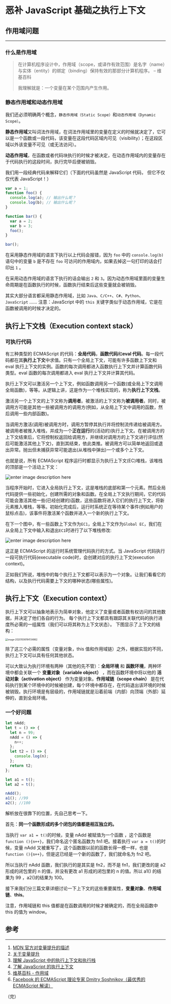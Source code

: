 # 恶补 JavaScript 基础之执行上下文

## 作用域问题

---

### 什么是作用域

> 在计算机程序设计中，作用域（scope，或译作有效范围）是名字（name）与实体（entity）的绑定（binding）保持有效的那部分计算机程序。 – 维基百科
>
> 我理解就是：一个变量在某个范围内产生作用。

### 静态作用域和动态作用域

我们还必须明确两个概念，`静态作用域（Static Scope）`和`动态作用域（Dynamic Scope）`。

**静态作用域**又叫词法作用域，在词法作用域里的变量在定义的时候就决定了，它可以是一个函数或一段代码，该变量在这段代码区域内可见（visibility）；在这段区域以外该变量不可见（或无法访问）。

**动态作用域**，在函数或者代码块执行的时候才被决定，在动态作用域内的变量存在于代码执行的这段时间，执行完毕后便被销毁。

我们用一段经典代码来解释它们（下面的代码虽然是 JavaScript 代码， 但它不仅仅代表 JavaScript！）

```javascript
var a = 1;
function foo() {
  console.log(a); // 输出什么呢？
  console.log(b); // 输出什么呢？
}

function bar() {
  var a = 2;
  var b = 3;
  foo();
}

bar();
```

在采用静态作用域的语言下执行以上代码会报错，因为 `foo` 中的 `console.log(b)` 语句中的变量 `b` 是不存在 `foo` 可访问的作用域内，如果去掉这一句打印的话会打印出 `1` 。

在采用动态作用域的语言下执行的话会输出 `2` 和 `3`。因为动态作用域里面的变量生命周期是在函数执行的时候，函数执行结束后这些变量就会被销毁。

其实大部分语言都采用静态作用域，比如 `Java`、`C/C++`、`C#`、`Python`、`JavaScript` …… 注意：JavaScript 中的 `this` 关键字类似于动态作用域，它是在函数被调用的时候才决定的。

## 执行上下文栈（Execution context stack）

### 可执行代码

有三种类型的 ECMAScript 的代码：**全局代码**，**函数代码**和**eval 代码**。每一段代码都在其**执行上下文**中求值。只有一个全局上下文，可能有许多函数上下文和 eval 执行上下文的实例。函数的每次调用都进入函数执行上下文并计算函数代码类型。eval 函数的每次调用都进入 eval 执行上下文并计算其代码。

执行上下文可以激活另一个上下文，例如函数调用另一个函数(或全局上下文调用全局函数)，等等。从逻辑上讲，这是作为一个堆栈实现的，称为**执行上下文栈**。

激活另一个上下文的上下文称为**调用者**。被激活的上下文称为**被调用者**。同时，被调用方可能是其他一些被调用方的调用方(例如，从全局上下文中调用的函数，然后调用一些内部函数)。

当调用方激活(调用)被调用方时，调用方暂停其执行并将控制流传递给被调用方。被调用者被推入堆栈，并成为一个**正在运行**的(活动的)执行上下文。在被调用方的上下文结束后，它将控制权返回给调用方，并继续对调用方的上下文进行评估(然后可能激活其他上下文)，直到其结束，依此类推。被调用方可以简单地返回或退出异常。抛出但未捕获异常可能退出(从堆栈中弹出)一个或多个上下文。

也就是说，所有 ECMAScript 程序运行时都显示为执行上下文(EC)堆栈，该堆栈的顶部是一个活动上下文：

![enter image description here](https://lib.sixtyden.com/%E6%89%A7%E8%A1%8C%E4%B8%8A%E4%B8%8B%E6%96%87%E6%A0%88.png)

当程序开始时，它进入全局执行上下文，这是堆栈的底部和第一个元素。然后全局代码提供一些初始化，创建所需的对象和函数。在全局上下文执行期间，它的代码可能会激活其他一些(已经创建的)函数，这些函数将进入它们的执行上下文，将新元素推入堆栈，等等。初始化完成后，运行时系统正在等待某个事件(例如用户的鼠标点击)，该事件将激活某个函数并进入一个新的执行上下文。

在下一个图中，有一些函数上下文作为`EC1`，全局上下文作为`Global EC`，我们在从全局上下文中输入和退出`EC1`时进行了以下堆栈修改:

![enter image description here](https://lib.sixtyden.com/%E6%89%A7%E8%A1%8C%E4%B8%8A%E4%B8%8B%E6%96%87%E6%A0%88%E7%9A%84%E5%8F%98%E5%8C%96%E8%BF%87%E7%A8%8B.png)

这正是 ECMAScript 的运行时系统管理代码执行的方式。当 JavaScript 代码执行一段可执行代码(executable code)时，会创建对应的执行上下文(execution context)。

正如我们所说，堆栈中的每个执行上下文都可以表示为一个对象。让我们看看它的结构，以及执行代码需要上下文的哪种状态(哪些属性)。

## 执行上下文（Execution context）

执行上下文可以抽象地表示为简单对象，他定义了变量或者函数有权访问的其他数据，并决定了他们各自的行为。 每个执行上下文都具有跟踪其关联代码的执行进度所必需的一组属性（我们可以将其称为上下文状态）。 下图显示了上下文的结构：

<img src="https://lib.sixtyden.com/typora-image-20201006194134862.png" alt="image-20201006194134862" style="zoom:50%;" />

除了这三个必需的属性（变量对象，this 值和作用域链）之外，根据实现的不同，执行上下文可以具有任何其他状态。

可以大致认为执行环境有两种（其他的先不管）：**全局环境** 和 **函数环境**，两种环境中都会关联一个 **变量对象（variable object）** ，而在函数环境中将以他的 **活动对象（activation object）** 作为变量对象。**作用域链（scope chain）** 是在代码执行到某个环境中的时候被创建，每个环境中都存在，在代码退出该环境的时候被销毁。执行环境是有层级的，作用域链就是沿着前端（内部）向顶端（外部）延伸的，直到全局环境。

### 一个好问题

```javascript
let nAdd;
let t = () => {
  let n = 99;
  nAdd = () => {
    n++;
  };
  let t2 = () => {
    console.log(n);
  };
  return t2;
};

let a1 = t();
let a2 = t();

nAdd();
a1(); //99
a2(); //100
```

解析放在很靠下的位置，先自己思考一下。

首先：**同一个函数形成的多个闭包的值都是相互独立的。**

当执行 `var a1 = t()`的时候，变量 nAdd 被赋值为一个函数 ，这个函数是`function (){n++}`，我们命名这个匿名函数为 fn1 吧。接着执行 `var a = t()`的时候，变量 nAdd 又被重写了，这个函数跟以前的函数长得一模一样，也是`function (){n++}`，但是这已经是一个新的函数了，我们就命名为 fn2 吧。

所以当执行 nAdd 函数，我们执行的是其实是 fn2，而不是 fn1，我们更改的是 a2 形成的闭包里的 n 的值，并没有更改 a1 形成的闭包里的 n 的值。所以 a1() 的结果为 99 ，a2()的结果为 100。

接下来我们分三篇文章详细讨论一下上下文的这些重要属性，**变量对象**、**作用域链**、**this**。

注意，作用域链和 this 值都是在函数调用的时候才被确定的，而在全局函数中 this 的值为 window。

## 参考

---

1. [MDN 官方对变量提升的描述](https://developer.mozilla.org/en-US/docs/Web/JavaScript/Guide/Grammar_and_Types#Variable_hoisting)
2. [关于变量提升](https://stackoverflow.com/questions/31219420/are-variables-declared-with-let-or-const-not-hoisted-in-es6#)
3. [理解 JavaScript 中的执行上下文和执行栈](https://juejin.im/post/5ba32171f265da0ab719a6d7)
4. [了解 JavaScript 的执行上下文](https://yanhaijing.com/javascript/2014/04/29/what-is-the-execution-context-in-javascript/)
5. [维基百科 - 作用域](https://zh.wikipedia.org/wiki/作用域)
6. [Facebook 的 ECMAScript 理论专家 Dmitry Soshnikov（最优秀的 ECMAScript 解读）](http://dmitrysoshnikov.com/ecmascript/javascript-the-core/#execution-context-stack)

（完）
